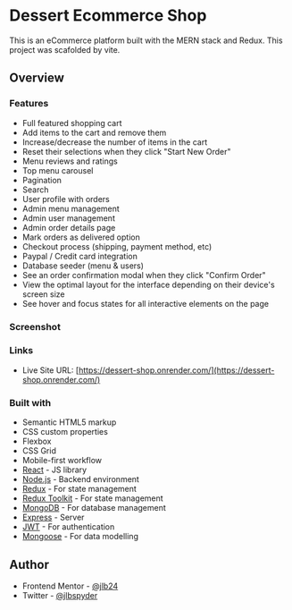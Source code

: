 # Dessert Ecommerce Shop

This is an eCommerce platform built with the MERN stack and Redux. This project was scafolded by vite.

## Overview

### Features

- Full featured shopping cart
- Add items to the cart and remove them
- Increase/decrease the number of items in the cart
- Reset their selections when they click "Start New Order"
- Menu reviews and ratings
- Top menu carousel
- Pagination
- Search
- User profile with orders
- Admin menu management
- Admin user management
- Admin order details page
- Mark orders as delivered option
- Checkout process (shipping, payment method, etc)
- Paypal / Credit card integration
- Database seeder (menu & users)
- See an order confirmation modal when they click "Confirm Order"
- View the optimal layout for the interface depending on their device's screen size
- See hover and focus states for all interactive elements on the page

### Screenshot

<!--
![](./screenshot.jpg)

Add a screenshot of your solution. The easiest way to do this is to use Firefox to view your project, right-click the page and select "Take a Screenshot". You can choose either a full-height screenshot or a cropped one based on how long the page is. If it's very long, it might be best to crop it. -->
<!--
Alternatively, you can use a tool like [FireShot](https://getfireshot.com/) to take the screenshot. FireShot has a free option, so you don't need to purchase it.

Then crop/optimize/edit your image however you like, add it to your project, and update the file path in the image above. -->

### Links

- Live Site URL: [https://dessert-shop.onrender.com/](https://dessert-shop.onrender.com/)

### Built with

- Semantic HTML5 markup
- CSS custom properties
- Flexbox
- CSS Grid
- Mobile-first workflow
- [React](https://reactjs.org/) - JS library
- [Node.js](https://nodejs.org/en) - Backend environment
- [Redux](https://redux.js.org/) - For state management
- [Redux Toolkit](https://redux-toolkit.js.org/) - For state management
- [MongoDB](https://www.mongodb.com/) - For database management
- [Express](https://expressjs.com/) - Server
- [JWT](https://jwt.io/) - For authentication
- [Mongoose](https://mongoosejs.com/) - For data modelling

## Author

- Frontend Mentor - [@jlb24](https://www.frontendmentor.io/profile/Jlbspyder)
- Twitter - [@jlbspyder](https://www.twitter.com/jlbspyder)
